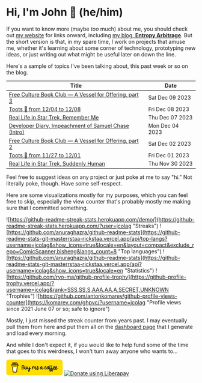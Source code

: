 # Hi, I'm John 👋 (he/him)

If you want to know more (maybe *too* much) about me, you should check out [my website](https://john.colagioia.net/) for links onward, including [my blog, **Entropy Arbitrage**](https://john.colagioia.net/blog).  But the short version is that, in my spare time, I work on projects that amuse me, whether it's learning about some corner of technology, prototyping new ideas, or just writing out what might be useful later on down the line.

Here's a sample of topics I've been talking about, this past week or so on the blog.

|Title|Date|
|-----|-------|
|[Free Culture Book Club — A Vessel for Offering, part 3](https://john.colagioia.net/blog/2023/12/09/vessel-offering-3.html)|Sat Dec 09 2023|
|[Toots 🦣 from 12/04 to 12/08](https://john.colagioia.net/blog/2023/12/08/week.html)|Fri Dec 08 2023|
|[Real Life in Star Trek, Remember Me](https://john.colagioia.net/blog/2023/12/07/remember-me.html)|Thu Dec 07 2023|
|[Developer Diary, Impeachment of Samuel Chase (Intro)](https://john.colagioia.net/blog/2023/12/04/chase.html)|Mon Dec 04 2023|
|[Free Culture Book Club — A Vessel for Offering, part 2](https://john.colagioia.net/blog/2023/12/02/vessel-offering-2.html)|Sat Dec 02 2023|
|[Toots 🦣 from 11/27 to 12/01](https://john.colagioia.net/blog/2023/12/01/week.html)|Fri Dec 01 2023|
|[Real Life in Star Trek, Suddenly Human](https://john.colagioia.net/blog/2023/11/30/suddenly-human.html)|Thu Nov 30 2023|

Feel free to suggest ideas on any project or just poke at me to say "hi." Not literally poke, though. Have some self-respect.

Here are some visualizations mostly for my purposes, which you can feel free to skip, especially the view counter that's probably mostly me making sure that I committed something.

![https://github-readme-streak-stats.herokuapp.com/demo/](https://github-readme-streak-stats.herokuapp.com/?user=jcolag "Streaks")
![https://github.com/anuraghazra/github-readme-stats](https://github-readme-stats-git-masterrstaa-rickstaa.vercel.app/api/top-langs?username=jcolag&show_icons=true&locale=en&layout=compact&exclude_repo=ComicScanner,bisheng&langs_count=8 "Top languages")
![https://github.com/anuraghazra/github-readme-stats](https://github-readme-stats-git-masterrstaa-rickstaa.vercel.app/api?username=jcolag&show_icons=true&locale=en "Statistics")
![https://github.com/ryo-ma/github-profile-trophy](https://github-profile-trophy.vercel.app/?username=jcolag&rank=SSS,SS,S,AAA,AA,A,SECRET,UNKNOWN "Trophies")
![https://github.com/antonkomarev/github-profile-views-counter](https://komarev.com/ghpvc/?username=jcolag "Profile views since 2021 June 07 or so; safe to ignore")

Mostly, I just missed the streak counter from years past.  I may eventually pull them from here and put them all on the [dashboard page](https://github.com/jcolag/dash) that I generate and load every morning.

And while I don't expect it, if you would like to help fund some of the time that goes to this weirdness, I won't turn away anyone who wants to...

[<img src="images/default-yellow.png" alt="Buy Me a Coffee" width="150px"/>](https://www.buymeacoffee.com/jcolag)
<a href="https://liberapay.com/jcolag/donate"><img alt="Donate using Liberapay" src="https://liberapay.com/assets/widgets/donate.svg"></a>
